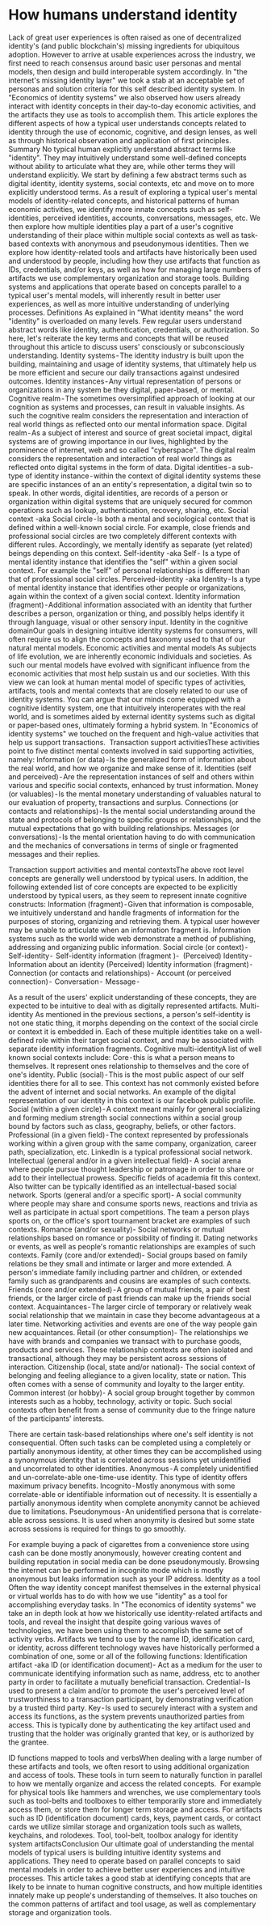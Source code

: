 # How humans understand identity

Lack of great user experiences is often raised as one of decentralized identity's (and public blockchain's) missing ingredients for ubiquitous adoption. However to arrive at usable experiences across the industry, we first need to reach consensus around basic user personas and mental models, then design and build interoperable system accordingly.
In "the internet's missing identity layer" we took a stab at an acceptable set of personas and solution criteria for this self described identity system.
In "Economics of identity systems" we also observed how users already interact with identity concepts in their day-to-day economic activities, and the artifacts they use as tools to accomplish them.
This article explores the different aspects of how a typical user understands concepts related to identity through the use of economic, cognitive, and design lenses, as well as through historical observation and application of first principles.
Summary
No typical human explicitly understand abstract terms like "identity". They may intuitively understand some well-defined concepts without ability to articulate what they are, while other terms they will understand explicitly. We start by defining a few abstract terms such as digital identity, identity systems, social contexts, etc and move on to more explicitly understood terms.
As a result of exploring a typical user's mental models of identity-related concepts, and historical patterns of human economic activities, we identify more innate concepts such as self-identities, perceived identities, accounts, conversations, messages, etc.
We then explore how multiple identities play a part of a user's cognitive understanding of their place within multiple social contexts as well as task-based contexts with anonymous and pseudonymous identities.
Then we explore how identity-related tools and artifacts have historically been used and understood by people, including how they use artifacts that function as IDs, credentials, and/or keys, as well as how for managing large numbers of artifacts we use complementary organization and storage tools.
Building systems and applications that operate based on concepts parallel to a typical user's mental models, will inherently result in better user experiences, as well as more intuitive understanding of underlying processes.
Definitions
As explained in "What identity means" the word "identity" is overloaded on many levels. Few regular users understand abstract words like identity, authentication, credentials, or authorization. So here, let's reiterate the key terms and concepts that will be reused throughout this article to discuss users' consciously or subconsciously understanding.
Identity systems - The identity industry is built upon the building, maintaining and usage of identity systems, that ultimately help us be more efficient and secure our daily transactions against undesired outcomes.
Identity instances - Any virtual representation of persons or organizations in any system be they digital, paper-based, or mental.
Cognitive realm - The sometimes oversimplified approach of looking at our cognition as systems and processes, can result in valuable insights. As such the cognitive realm considers the representation and interaction of real world things as reflected onto our mental information space.
Digital realm - As a subject of interest and source of great societal impact, digital systems are of growing importance in our lives, highlighted by the prominence of internet, web and so called "cyberspace". The digital realm considers the representation and interaction of real world things as reflected onto digital systems in the form of data.
Digital identities - a sub-type of identity instance - within the context of digital identity systems these are specific instances of an an entity's representation, a digital twin so to speak. In other words, digital identities, are records of a person or organization within digital systems that are uniquely secured for common operations such as lookup, authentication, recovery, sharing, etc.
Social context -aka Social circle - Is both a mental and sociological context that is defined within a well-known social circle. For example, close friends and professional social circles are two completely different contexts with different rules. Accordingly, we mentally identify as separate (yet related) beings depending on this context.
Self-identity -aka Self -  Is a type of mental identity instance that identifies the "self" within a given social context. For example the "self" of personal relationships is different than that of professional social circles.
Perceived-identity -aka Identity - Is a type of mental identity instance that identifies other people or organizations, again within the context of a given social context.
Identity information (fragment) - Additional information associated with an identity that further describes a person, organization or thing, and possibly helps identify it through language, visual or other sensory input.
Identity in the cognitive domainOur goals in designing intuitive identity systems for consumers, will often require us to align the concepts and taxonomy used to that of our natural mental models.
Economic activities and mental models
As subjects of life evolution, we are inherently economic individuals and societies. As such our mental models have evolved with significant influence from the economic activities that most help sustain us and our societies. With this view we can look at human mental model of specific types of activities, artifacts, tools and mental contexts that are closely related to our use of identity systems.
You can argue that our minds come equipped with a cognitive identity system, one that intuitively interoperates with the real world, and is sometimes aided by external identity systems such as digital or paper-based ones, ultimately forming a hybrid system.
In "Economics of identity systems" we touched on the frequent and high-value activities that help us support transactions. 
Transaction support activitiesThese activities point to five distinct mental contexts involved in said supporting activities, namely:
Information (or data) - Is the generalized form of information about the real world, and how we organize and make sense of it.
Identities (self and perceived) - Are the representation instances of self and others within various and specific social contexts, enhanced by trust information.
Money (or valuables) - Is the mental monetary understanding of valuables natural to our evaluation of property, transactions and surplus.
Connections (or contacts and relationships) - Is the mental social understanding around the state and protocols of belonging to specific groups or relationships, and the mutual expectations that go with building relationships.
Messages (or conversations) - Is the mental orientation having to do with communication and the mechanics of conversations in terms of single or fragmented messages and their replies.

Transaction support activities and mental contextsThe above root level concepts are generally well understood by typical users. In addition, the following extended list of core concepts are expected to be explicitly understood by typical users, as they seem to represent innate cognitive constructs:
Information (fragment) - Given that information is composable, we intuitively understand and handle fragments of information for the purposes of storing, organizing and retrieving them. A typical user however may be unable to articulate when an information fragment is. Information systems such as the world wide web demonstrate a method of publishing, addressing and organizing public information.
Social circle (or context) - 
Self-identity - 
Self-identity information (fragment )- 
(Perceived) Identity - Information about an identity
(Perceived) Identity information (fragment) - 
Connection (or contacts and relationships) - 
Account (or perceived connection) - 
Conversation - 
Message - 

As a result of the users' explicit understanding of these concepts, they are expected to be intuitive to deal with as digitally represented artifacts.
Multi-identity
As mentioned in the previous sections, a person's self-identity is not one static thing, it morphs depending on the context of the social circle or context it is embedded in. Each of these multiple identities take on a well-defined role within their target social context, and may be associated with separate identity information fragments.
Cognitive multi-identityA list of well known social contexts include:
Core - this is what a person means to themselves. It represent ones relationship to themselves and the core of one's identity.
Public (social) - This is the most public aspect of our self identities there for all to see. This context has not commonly existed before the advent of internet and social networks. An example of the digital representation of our identity in this context is our facebook public profile.
Social (within a given circle) - A context meant mainly for general socializing and forming medium strength social connections within a social group bound by factors such as class, geography, beliefs, or other factors.
Professional (in a given field) - The context represented by professionals working within a given group with the same company, organization, career path,  specialization, etc. LinkedIn is a typical professional social network.
Intellectual (general and/or in a given intellectual field)- A social arena where people pursue thought leadership or patronage in order to share or add to their intellectual prowess. Specific fields of academia fit this context. Also twitter can be typically identified as an intellectual-based social network.
Sports (general and/or a specific sport)- A social community where people may share and consume sports news, reactions and trivia as well as participate in actual sport competitions. The team a person plays sports on, or the office's sport tournament bracket are examples of such contexts.
Romance (and/or sexuality)- Social networks or mutual relationships based on romance or possibility of finding it. Dating networks or events, as well as people's romantic relationships are examples of such contexts.
Family (core and/or extended)- Social groups based on family relations be they small and intimate or larger and more extended. A person's immediate family including partner and children, or extended family such as grandparents and cousins are examples of such contexts.
Friends (core and/or extended) - A group of mutual friends, a pair of best friends, or the larger circle of past friends can make up the friends social context.
Acquaintances - The larger circle of temporary or relatively weak social relationship that we maintain in case they become advantageous at a later time. Networking activities and events are one of the way people gain new acquaintances.
Retail (or other consumption)- The relationships we have with brands and companies we transact with to purchase goods, products and services. These relationship contexts are often isolated and transactional, although they may be persistent across sessions of interaction.
Citizenship (local, state and/or national)- The social context of belonging and feeling allegiance to a given locality, state or nation. This often comes with a sense of community and loyalty to the larger entity.
Common interest (or hobby)- A social group brought together by common interests such as a hobby, technology, activity or topic. Such social contexts often benefit from a sense of community due to the fringe nature of the participants' interests.

There are certain task-based relationships where one's self identity is not consequential. Often such tasks can be completed using a completely or partially anonymous identity, at other times they can be accomplished using a synonymous identity that is correlated across sessions yet unidentified and uncorrelated to other identities.
Anonymous - A completely unidentified and un-correlate-able one-time-use identity. This type of identity offers maximum privacy benefits.
Incognito - Mostly anonymous with some correlate-able or identifiable information out of necessity. It is essentially a partially anonymous identity when complete anonymity cannot be achieved due to limitations.
Pseudonymous - An unidentified persona that is correlate-able across sessions. It is used when anonymity is desired but some state across sessions is required for things to go smoothly.

For example buying a pack of cigarettes from a convenience store using cash can be done mostly anonymously, however creating content and building reputation in social media can be done pseudonymously. Browsing the internet can be performed in incognito mode which is mostly anonymous but leaks information such as your IP address.
Identity as a tool
Often the way identity concept manifest themselves in the external physical or virtual worlds has to do with how we use "identity" as a tool for accomplishing everyday tasks.
In "The economics of identity systems" we take an in depth look at how we historically use identity-related artifacts and tools, and reveal the insight that despite going various waves of technologies, we have been using them to accomplish the same set of activity verbs.
Artifacts we tend to use by the name ID, identification card, or identity, across different technology waves have historically performed a combination of one, some or all of the following functions:
Identification artifact -aka ID (or identification document)- Act as a medium for the user to communicate identifying information such as name, address, etc to another party in order to facilitate a mutually beneficial transaction.
Credential - Is used to present a claim and/or to promote the user's perceived level of trustworthiness to a transaction participant, by demonstrating verification by a trusted third party.
Key - Is used to securely interact with a system and access its functions, as the system prevents unauthorized parties from access. This is typically done by authenticating the key artifact used and trusting that the holder was originally granted that key, or is authorized by the grantee.

ID functions mapped to tools and verbsWhen dealing with a large number of these artifacts and tools, we often resort to using additional organization and access of tools. These tools in turn seem to  naturally function in parallel to how we mentally organize and access the related concepts. 
For example for physical tools like hammers and wrenches, we use complementary tools such as tool-belts and toolboxes to either temporarily store and immediately access them, or store them for longer term storage and access.
For artifacts such as ID (identification document) cards, keys, payment cards, or contact cards we utilize similar storage and organization tools such as wallets, keychains, and rolodexes.
Tool, tool-belt, toolbox analogy for identity system artifactsConclusion
Our ultimate goal of understanding the mental models of typical users is building intuitive identity systems and applications. They need to operate based on parallel concepts to said mental models in order to achieve better user experiences and intuitive processes.
This article takes a good stab at identifying concepts that are likely to be innate to human cognitive constructs, and how multiple identities innately make up people's understanding of themselves. It also touches on the common patterns of artifact and tool usage, as well as complementary storage and organization tools.